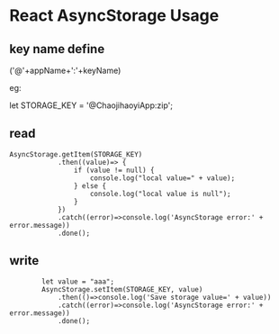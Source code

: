 # React AsyncStorage Usage

## key name define

('@'+appName+':'+keyName)

eg:

let STORAGE_KEY = '@ChaojihaoyiApp:zip';

## read
```
AsyncStorage.getItem(STORAGE_KEY)
            .then((value)=> {
                if (value != null) {
                    console.log("local value=" + value);
                } else {
                    console.log("local value is null");
                }
            })
            .catch((error)=>console.log('AsyncStorage error:' + error.message))
            .done();
```
## write
```
        let value = "aaa";
        AsyncStorage.setItem(STORAGE_KEY, value)
            .then(()=>console.log('Save storage value=' + value))
            .catch((error)=>console.log('AsyncStorage error:' + error.message))
            .done();
```

